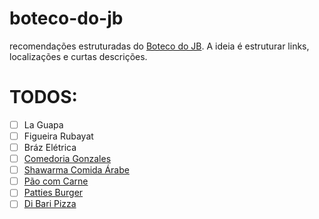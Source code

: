 # boteco-do-jb
recomendações estruturadas do [Boteco do JB](https://botecodojb.com/). A ideia é estruturar links, localizações e curtas descrições.

# TODOS:
- [ ] La Guapa
- [ ] Figueira Rubayat
- [ ] Bráz Elétrica
- [ ] [Comedoria Gonzales](https://www.instagram.com/comedoriagonzales/?hl=en)
- [ ] [Shawarma Comida Árabe](https://www.instagram.com/aboudsiria/?hl=en)
- [ ] [Pão com Carne](https://www.instagram.com/paocomcarne_hamburgueria/?hl=en)
- [ ] [Patties Burger](https://www.instagram.com/pattiesburger/?hl=en)
- [ ] [Di Bari Pizza](https://www.instagram.com/dibaripizza/?hl=en)
